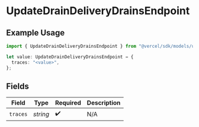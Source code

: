 # UpdateDrainDeliveryDrainsEndpoint

## Example Usage

```typescript
import { UpdateDrainDeliveryDrainsEndpoint } from "@vercel/sdk/models/updatedrainop.js";

let value: UpdateDrainDeliveryDrainsEndpoint = {
  traces: "<value>",
};
```

## Fields

| Field              | Type               | Required           | Description        |
| ------------------ | ------------------ | ------------------ | ------------------ |
| `traces`           | *string*           | :heavy_check_mark: | N/A                |
